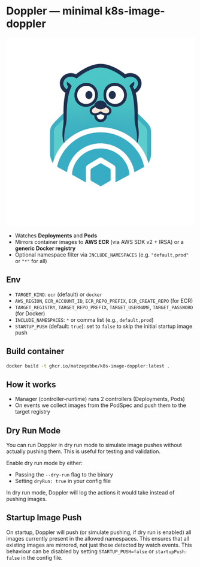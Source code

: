 # Doppler — minimal k8s-image-doppler

![doppler logo](doppler-logo.png)

- Watches **Deployments** and **Pods**
- Mirrors container images to **AWS ECR** (via AWS SDK v2 + IRSA) or a **generic Docker registry**
- Optional namespace filter via `INCLUDE_NAMESPACES` (e.g. `"default,prod"` or `"*"` for all)

## Env
- `TARGET_KIND`: `ecr` (default) or `docker`
- `AWS_REGION`, `ECR_ACCOUNT_ID`, `ECR_REPO_PREFIX`, `ECR_CREATE_REPO` (for ECR)
- `TARGET_REGISTRY`, `TARGET_REPO_PREFIX`, `TARGET_USERNAME`, `TARGET_PASSWORD` (for Docker)
- `INCLUDE_NAMESPACES`: `*` or comma list (e.g., `default,prod`)
- `STARTUP_PUSH` (default: `true`): set to `false` to skip the initial startup image push

## Build container
```bash
docker build -t ghcr.io/matzegebbe/k8s-image-doppler:latest .
```

## How it works
- Manager (controller-runtime) runs 2 controllers (Deployments, Pods)
- On events we collect images from the PodSpec and push them to the target registry

## Dry Run Mode

You can run Doppler in dry run mode to simulate image pushes without actually pushing them. This is useful for testing and validation.

Enable dry run mode by either:
- Passing the `--dry-run` flag to the binary
- Setting `dryRun: true` in your config file

In dry run mode, Doppler will log the actions it would take instead of pushing images.

## Startup Image Push

On startup, Doppler will push (or simulate pushing, if dry run is enabled) all images currently present in the allowed namespaces. This ensures that all existing images are mirrored, not just those detected by watch events. This behaviour can be disabled by setting `STARTUP_PUSH=false` or `startupPush: false` in the config file.
